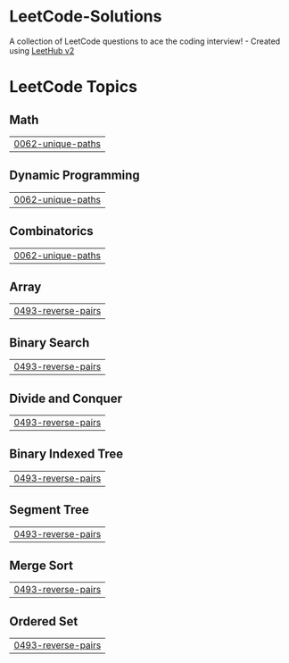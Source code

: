 # LeetCode-Solutions
A collection of LeetCode questions to ace the coding interview! - Created using [LeetHub v2](https://github.com/arunbhardwaj/LeetHub-2.0)

<!---LeetCode Topics Start-->
# LeetCode Topics
## Math
|  |
| ------- |
| [0062-unique-paths](https://github.com/nikhilshubham2/LeetCode-Solutions/tree/master/0062-unique-paths) |
## Dynamic Programming
|  |
| ------- |
| [0062-unique-paths](https://github.com/nikhilshubham2/LeetCode-Solutions/tree/master/0062-unique-paths) |
## Combinatorics
|  |
| ------- |
| [0062-unique-paths](https://github.com/nikhilshubham2/LeetCode-Solutions/tree/master/0062-unique-paths) |
## Array
|  |
| ------- |
| [0493-reverse-pairs](https://github.com/nikhilshubham2/LeetCode-Solutions/tree/master/0493-reverse-pairs) |
## Binary Search
|  |
| ------- |
| [0493-reverse-pairs](https://github.com/nikhilshubham2/LeetCode-Solutions/tree/master/0493-reverse-pairs) |
## Divide and Conquer
|  |
| ------- |
| [0493-reverse-pairs](https://github.com/nikhilshubham2/LeetCode-Solutions/tree/master/0493-reverse-pairs) |
## Binary Indexed Tree
|  |
| ------- |
| [0493-reverse-pairs](https://github.com/nikhilshubham2/LeetCode-Solutions/tree/master/0493-reverse-pairs) |
## Segment Tree
|  |
| ------- |
| [0493-reverse-pairs](https://github.com/nikhilshubham2/LeetCode-Solutions/tree/master/0493-reverse-pairs) |
## Merge Sort
|  |
| ------- |
| [0493-reverse-pairs](https://github.com/nikhilshubham2/LeetCode-Solutions/tree/master/0493-reverse-pairs) |
## Ordered Set
|  |
| ------- |
| [0493-reverse-pairs](https://github.com/nikhilshubham2/LeetCode-Solutions/tree/master/0493-reverse-pairs) |
<!---LeetCode Topics End-->